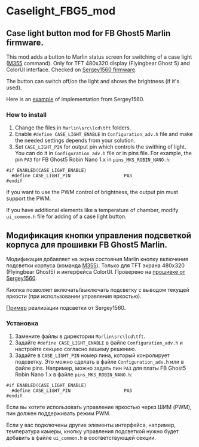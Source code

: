 # Caselight_FBG5_mod
## Case light button mod for FB Ghost5 Marlin firmware.

This mod adds a button to Marlin status screen for switching of a case light ([M355](https://marlinfw.org/docs/gcode/M355.html) command). Only for TFT 480x320 display (Flyingbear Ghost 5) and ColorUI interface. Checked on [Sergey1560 firmware](https://github.com/Sergey1560/Marlin_FB4S).

The button can switсh off/on the light and shows the brightness (if it's used).

Here is an [example](https://github.com/Sergey1560/fb4s_howto/tree/master/case_led) of implementation from Sergey1560.

### How to install
1. Change the files in `Marlin\src\lcd\tft` folders.
2. Enable `#define CASE_LIGHT_ENABLE` in `Configuration_adv.h` file and make the needed settings depends from your solution.
3. Set `CASE_LIGHT_PIN` for output pin which controls the swithing of light. You can do it in `Configuration_adv.h` file or in pins file. For example, the pin `PA3` for FB Ghost5 Robin Nano 1.x in `pins_MKS_ROBIN_NANO.h`:
```
#if ENABLED(CASE_LIGHT_ENABLE)
  #define CASE_LIGHT_PIN                    PA3
#endif
```
If you want to use the PWM control of brightness, the output pin must support the PWM.

If you have additional elements like a temperature of chamber, modify `ui_common.h` file for adding of a case light button.

## Модификация кнопки управления подсветкой корпуса для прошивки FB Ghost5 Marlin.

Модификация добавляет на экрна состояния Marlin кнопку включения подсветки корпуса (команда [M355](https://marlinfw.org/docs/gcode/M355.html)). Только для TFT экрана 480x320 (Flyingbear Ghost5) и интерфейса ColorUI. Проверено на [прошивке от Sergey1560](https://github.com/Sergey1560/Marlin_FB4S).

Кнопка позволяет включать/выключать подсветку с выводом текущей яркости (при использовании управления яркостью).

[Пример](https://github.com/Sergey1560/fb4s_howto/tree/master/case_led) реализации подсветки от Sergey1560.

### Установка
1. Замените файлы в директории `Marlin\src\lcd\tft`.
2. Задайте `#define CASE_LIGHT_ENABLE` в файле `Configuration_adv.h` и настройте секцию согласно вашему решению.
3. Задайте в `CASE_LIGHT_PIN` номер пина, который конролирует подсветку. Это можно сделать в файле `Configuration_adv.h` или в файле pins. Например, можно задать пин `PA3` для платы FB Ghost5 Robin Nano 1.x в файле `pins_MKS_ROBIN_NANO.h`:
```
#if ENABLED(CASE_LIGHT_ENABLE)
  #define CASE_LIGHT_PIN                    PA3
#endif
```
Если вы хотите использовать управление яркостью через ШИМ (PWM), пин должен поддерживать режим PWM.

Если у вас подключены другие элементы интерфейса, например, температура камеры, кнопку управления подсветкой нужно будет добавить в файле `ui_common.h` в соответствующей секции.
